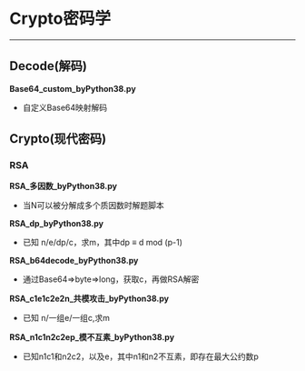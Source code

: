 # Crypto密码学

---

## Decode(解码)

**Base64_custom_byPython38.py**

- 自定义Base64映射解码

## Crypto(现代密码)

### RSA

**RSA_多因数_byPython38.py**

- 当N可以被分解成多个质因数时解题脚本

**RSA_dp_byPython38.py**

- 已知 n/e/dp/c，求m，其中dp ≡ d mod (p-1)

**RSA_b64decode_byPython38.py**

- 通过Base64=>byte=>long，获取c，再做RSA解密

**RSA_c1e1c2e2n_共模攻击_byPython38.py**

- 已知 n/一组e/一组c,求m

**RSA_n1c1n2c2ep_模不互素_byPython38.py**

- 已知n1c1和n2c2，以及e，其中n1和n2不互素，即存在最大公约数p
